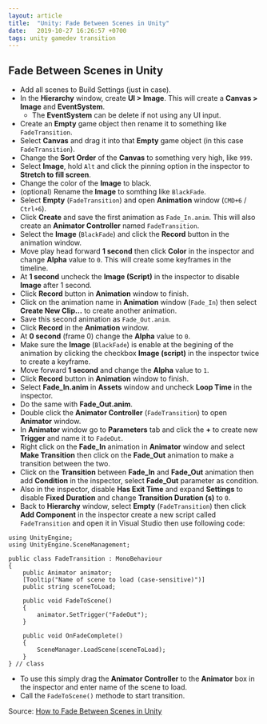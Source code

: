 ```yaml
---
layout: article
title:  "Unity: Fade Between Scenes in Unity"
date:   2019-10-27 16:26:57 +0700
tags: unity gamedev transition
---
```


## Fade Between Scenes in Unity

- Add all scenes to Build Settings (just in case).
- In the **Hierarchy** window, create **UI > Image**. This will create a **Canvas > Image** and **EventSystem**.
    - The **EventSystem** can be delete if not using any UI input.
- Create an **Empty** game object then rename it to something like `FadeTransition`.
- Select **Canvas** and drag it into that **Empty** game object (in this case `FadeTransition`).
- Change the **Sort Order** of the **Canvas** to something very high, like `999`.
- Select **Image**, hold `Alt` and click the pinning option in the inspector to **Stretch to fill screen**.
- Change the color of the **Image** to black.
- (optional) Rename the **Image** to somthing like `BlackFade`.
- Select **Empty** (`FadeTransition`) and open **Animation** window (`CMD+6` / `Ctrl+6`).
- Click **Create** and save the first animation as `Fade_In.anim`. This will also create an **Animator Controller** named `FadeTransition`.
- Select the **Image** (`BlackFade`) and click the **Record** button in the animation window.
- Move play head forward **1 second** then click **Color** in the inspector and change **Alpha** value to `0`. This will create some keyframes in the timeline.
- At **1 second** uncheck the **Image (Script)** in the inspector to disable **Image** after 1 second.
- Click **Record** button in **Animation** window to finish.
- Click on the animation name in **Animation** window (`Fade_In`) then select **Create New Clip...** to create another animation.
- Save this second animation as `Fade_Out.anim`.
- Click **Record** in the **Animation** window.
- At **0 second** (frame 0) change the **Alpha** value to `0`.
- Make sure the **Image** (`BlackFade`) is enable at the begining of the animation by clicking the checkbox **Image (script)** in the inspector twice to create a keyframe.
- Move forward **1 second** and change the **Alpha** value to `1`.
- Click **Record** button in **Animation** window to finish.
- Select **Fade_In.anim** in **Assets** window and uncheck **Loop Time** in the inspector.
- Do the same with **Fade_Out.anim**.
- Double click the **Animator Controller** (`FadeTransition`) to open **Animator** window.
- In **Animator** window go to **Parameters** tab and click the **+** to create new **Trigger** and name it to `FadeOut`.
- Right click on the **Fade_In** animation in **Animator** window and select **Make Transition** then click on the **Fade_Out** animation to make a transition between the two.
- Click on the **Transition** between **Fade_In** and **Fade_Out** animation then add **Condition** in the inspector, select **Fade_Out** parameter as condition.
- Also in the inspector, disable **Has Exit Time** and expand **Settings** to disable **Fixed Duration** and change **Transition Duration (s)** to `0`.
- Back to **Hierarchy** window, select **Empty** (`FadeTransition`) then click **Add Component** in the inspector create a new script called `FadeTransition` and open it in Visual Studio then use following code:
```
using UnityEngine;
using UnityEngine.SceneManagement;

public class FadeTransition : MonoBehaviour
{
    public Animator animator;
    [Tooltip("Name of scene to load (case-sensitive)")]
    public string sceneToLoad;

    public void FadeToScene()
    {
        animator.SetTrigger("FadeOut");
    }

    public void OnFadeComplete()
    {
        SceneManager.LoadScene(sceneToLoad);
    }
} // class
```
- To use this simply drag the **Animator Controller** to the **Animator** box in the inspector and enter name of the scene to load.
- Call the `FadeToScene()` methode to start transition.

Source: [How to Fade Between Scenes in Unity](https://www.youtube.com/watch?v=Oadq-lrOazg)
